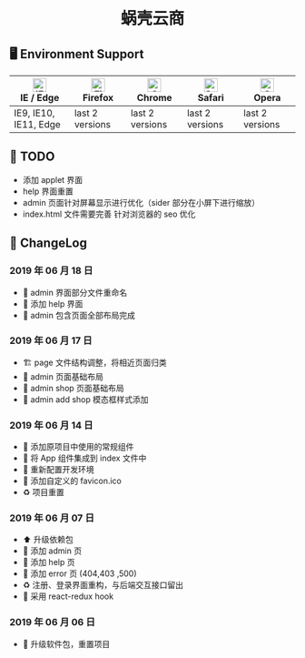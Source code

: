# <p align="center">蜗壳云商</p>

## 🖥 Environment Support

| [<img src="https://raw.githubusercontent.com/alrra/browser-logos/master/src/edge/edge_48x48.png" alt="IE / Edge" width="24px" height="24px" />](http://godban.github.io/browsers-support-badges/)</br>IE / Edge | [<img src="https://raw.githubusercontent.com/alrra/browser-logos/master/src/firefox/firefox_48x48.png" alt="Firefox" width="24px" height="24px" />](http://godban.github.io/browsers-support-badges/)</br>Firefox | [<img src="https://raw.githubusercontent.com/alrra/browser-logos/master/src/chrome/chrome_48x48.png" alt="Chrome" width="24px" height="24px" />](http://godban.github.io/browsers-support-badges/)</br>Chrome | [<img src="https://raw.githubusercontent.com/alrra/browser-logos/master/src/safari/safari_48x48.png" alt="Safari" width="24px" height="24px" />](http://godban.github.io/browsers-support-badges/)</br>Safari | [<img src="https://raw.githubusercontent.com/alrra/browser-logos/master/src/opera/opera_48x48.png" alt="Opera" width="24px" height="24px" />](http://godban.github.io/browsers-support-badges/)</br>Opera |
| --------------------------------------------------------------------------------------------------------------------------------------------------------------------------------------------------------------- | ----------------------------------------------------------------------------------------------------------------------------------------------------------------------------------------------------------------- | ------------------------------------------------------------------------------------------------------------------------------------------------------------------------------------------------------------- | ------------------------------------------------------------------------------------------------------------------------------------------------------------------------------------------------------------- | --------------------------------------------------------------------------------------------------------------------------------------------------------------------------------------------------------- |
| IE9, IE10, IE11, Edge                                                                                                                                                                                           | last 2 versions                                                                                                                                                                                                   | last 2 versions                                                                                                                                                                                               | last 2 versions                                                                                                                                                                                               | last 2 versions                                                                                                                                                                                           |  |

## 🚧 TODO

- 添加 applet 界面
- help 界面重置
- admin 页面针对屏幕显示进行优化（sider 部分在小屏下进行缩放）
- index.html 文件需要完善 针对浏览器的 seo 优化

## 📡 ChangeLog

### 2019 年 06 月 18 日

- 🌟 admin 界面部分文件重命名
- 🌟 添加 help 界面
- 🌟 admin 包含页面全部布局完成

### 2019 年 06 月 17 日

- 🏗 page 文件结构调整，将相近页面归类
- 🌟 admin 页面基础布局
- 🌟 admin shop 页面基础布局
- 🌟 admin add shop 模态框样式添加

### 2019 年 06 月 14 日

- 🌟 添加原项目中使用的常规组件
- 🌟 将 App 组件集成到 index 文件中
- 🌟 重新配置开发环境
- 💄 添加自定义的 favicon.ico
- ♻️ 项目重置

### 2019 年 06 月 07 日

- ⬆️ 升级依赖包
- 🌟 添加 admin 页
- 🌟 添加 help 页
- 🌟 添加 error 页 (404,403 ,500)
- ♻️ 注册、登录界面重构，与后端交互接口留出
- 🌟 采用 react-redux hook

### 2019 年 06 月 06 日

- 🌟 升级软件包，重置项目
